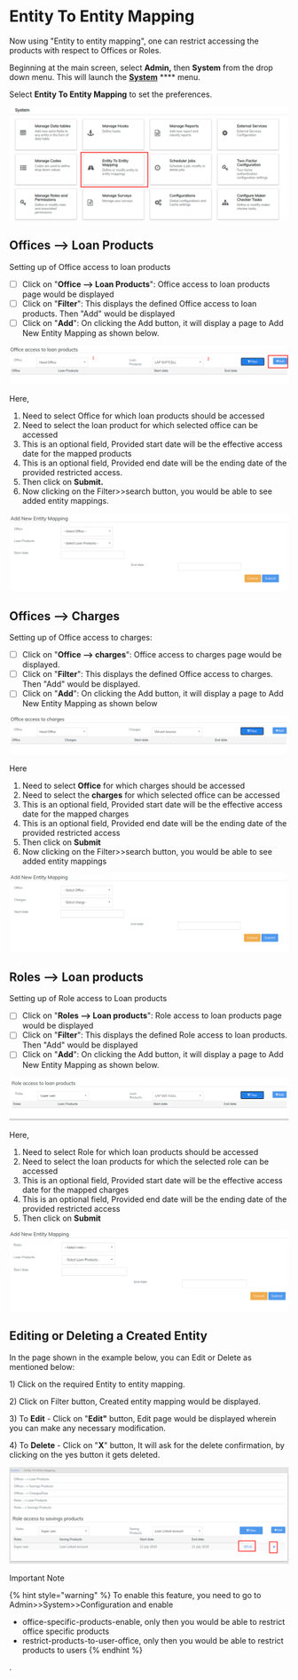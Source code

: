 # Entity To Entity Mapping

Now using "Entity to entity mapping", one can restrict accessing the products with respect to Offices or Roles.&#x20;

Beginning at the main screen, select **Admin,** then **System** from the drop down menu. This will launch the [**System**](./) **** menu.

Select **Entity To Entity Mapping** to set the preferences.&#x20;

![](<../../../.gitbook/assets/entitytoentity maping.png>)

## Offices --> Loan Products&#x20;

Setting up of Office access to loan products

* [ ] Click on "**Office --> Loan Products**": Office access to loan products page would be displayed
* [ ] Click on "**Filter**": This displays the defined Office access to loan products. Then "Add" would be displayed
* [ ] Click on "**Add**": On clicking the Add button, it will display a page to Add New Entity Mapping as shown below.          &#x20;

![](../../../.gitbook/assets/offprod.png)

Here,&#x20;

1. Need to select Office for which loan products should be accessed
2. Need to select the loan product for which selected office can be accessed
3. This is an optional field, Provided start date will be the effective access date for the mapped products
4. This is an optional field, Provided end date will be the ending date of the provided restricted access.
5. Then click on **Submit.**
6. Now clicking on the Filter>>search button,  you would be able to see added entity mappings.                                     &#x20;

![](../../../.gitbook/assets/addmapping.png)

## Offices --> Charges

Setting up of Office access to charges:

* [ ] Click on "**Office --> charges**": Office access to charges page would be displayed.&#x20;
* [ ] Click on "**Filter**": This displays the defined Office access to charges. Then "Add" would be displayed.
* [ ] Click on "**Add**": On clicking the Add button, it will display a page to Add New Entity Mapping as shown below

![](../../../.gitbook/assets/offchar.png)

Here

1. Need to select **Office** for which charges should be accessed
2. Need to select the **charges** for which selected office can be accessed
3. This is an optional field, Provided start date will be the effective access date for the mapped charges
4. This is an optional field, Provided end date will be the ending date of the provided restricted access
5. Then click on **Submit**
6. Now clicking on the Filter>>search button, you would be able to see added entity mappings

![](../../../.gitbook/assets/offchar2.png)

## Roles --> Loan products&#x20;

Setting up of Role access to Loan products

* [ ] Click on "**Roles --> Loan products**": Role access to loan products page would be displayed
* [ ] Click on "**Filter**": This displays the defined Role access to loan products. Then "Add" would be displayed
* [ ] Click on "**Add**": On clicking the Add button, it will display a page to Add New Entity Mapping as shown below.

![](../../../.gitbook/assets/entrole.png)

Here,&#x20;

1. Need to select Role for which loan products should be accessed
2. Need to select the loan products for which the selected role can be accessed
3. This is an optional field, Provided start date will be the effective access date for the mapped charges
4. This is an optional field, Provided end date will be the ending date of the provided restricted access
5. Then click on **Submit**

![](../../../.gitbook/assets/addentrole.png)

## Editing or Deleting a Created Entity&#x20;

In the page shown in the example below, you can Edit or Delete as mentioned below:&#x20;

1\) Click on the required Entity to entity mapping.&#x20;

2\) Click on Filter button, Created entity mapping would be displayed.&#x20;

3\) To **Edit** - Click on "**Edit"** button, Edit page would be displayed wherein you can make any necessary modification.&#x20;

4\) To **Delete** - Click on "**X**" button, It will ask for the delete confirmation, by clicking on the yes button it gets deleted.&#x20;

![](../../../.gitbook/assets/editdelent.png)

Important Note

{% hint style="warning" %}
To enable this feature, you need to go to Admin>>System>>Configuration and enable

* office-specific-products-enable, only then you would be able to restrict office specific products
* restrict-products-to-user-office, only then you would be able to restrict products to users
{% endhint %}

.

